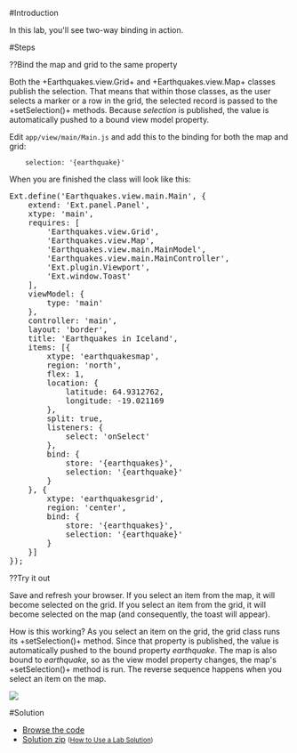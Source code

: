 #Introduction

In this lab, you'll see two-way binding in action.

#Steps

??Bind the map and grid to the same property

Both the +Earthquakes.view.Grid+ and +Earthquakes.view.Map+ classes publish the selection.
That means that within those classes, as the user selects a marker or a row in the 
grid, the selected record is passed to the +setSelection()+ methods. Because *selection*
is published, the value is automatically pushed to a bound view model property.

Edit `app/view/main/Main.js` and add this to the binding for both the map and grid:

        selection: '{earthquake}'

When you are finished the class will look like this:

<pre class="runnable readonly">
Ext.define('Earthquakes.view.main.Main', {
    extend: 'Ext.panel.Panel',
    xtype: 'main',
    requires: [
        'Earthquakes.view.Grid',
        'Earthquakes.view.Map',
        'Earthquakes.view.main.MainModel',
        'Earthquakes.view.main.MainController',
        'Ext.plugin.Viewport',
        'Ext.window.Toast'
    ],
    viewModel: {
        type: 'main'
    },
    controller: 'main',
    layout: 'border',
    title: 'Earthquakes in Iceland',
    items: [{
        xtype: 'earthquakesmap',
        region: 'north',
        flex: 1,
        location: {
            latitude: 64.9312762,
            longitude: -19.021169
        },
        split: true,
        listeners: {
            select: 'onSelect'
        },
        bind: {
            store: '{earthquakes}',
            selection: '{earthquake}'
        }
    }, {
        xtype: 'earthquakesgrid',
        region: 'center',
        bind: {
            store: '{earthquakes}',
            selection: '{earthquake}'
        }
    }]
});
</pre>

??Try it out

Save and refresh your browser. If you select an item from the map, it will become selected on the grid. If you 
select an item from the grid, it will become selected on the map (and consequently, the toast will appear).

How is this working? As you select an item on the grid, the grid class runs its +setSelection()+
method. Since that property is published, the value is automatically pushed to the bound property *earthquake*.
The map is also bound to *earthquake*, so as the view model property changes, the map's +setSelection()+ 
method is run. The reverse sequence happens when you select an item on the map.

<img src="resources/images/earthquakes/TwoWayBinding.jpg"> 


#Solution

<!--
- <a href="resources/videoviewer/video.html?id=153188679" target="videoviewer">Video</a>
-->

- <a href="resources/student/labsolutions/earthquakes-two-way-binding" target="source">Browse the code</a>
- <a href="resources/student/labsolutions/earthquakes-two-way-binding.zip">Solution zip</a> <small>(<a href="#2016-02-24_17-26_13-021_Z">How to Use a Lab Solution</a>)</small>

